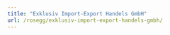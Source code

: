 ```yaml
---
title: "Exklusiv Import-Export Handels GmbH"
url: /rosegg/exklusiv-import-export-handels-gmbh/
---
```


